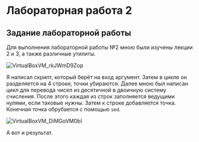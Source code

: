 # Лабораторная работа 2

## Задание лабораторной работы

Для выполнения лабораторной работы №2 мною были изучены лекции 2 и 3, а также различные утилиты. 

![VirtualBoxVM_rkJWmD9Zop](https://github.com/user-attachments/assets/abe76e57-9820-4027-afd8-51b09f351f3a)

Я написал скрипт, который берёт на вход аргумент. Затем в цикле он разделяется на 4 строки, точки убираются. Далее мною был написан цикл для перевода чисел из десятичной в двоичную систему счисления. После этого каждая из строк заполняется ведущими нулями, если таковые нужны. Затем к строке добавляется точка. Конечная точка обрубается с помощью `sed`.

![VirtualBoxVM_DiMGoVM0bI](https://github.com/user-attachments/assets/c159563a-e6d1-4eec-b872-87858fae65f3)

А вот и результат.


